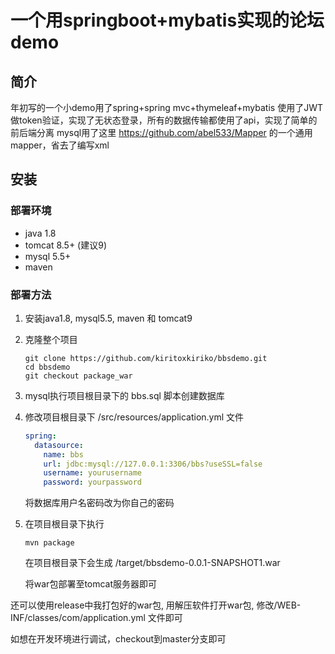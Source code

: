 



# 一个用springboot+mybatis实现的论坛demo

## 简介

年初写的一个小demo用了spring+spring mvc+thymeleaf+mybatis 
使用了JWT做token验证，实现了无状态登录，所有的数据传输都使用了api，实现了简单的前后端分离
mysql用了这里 https://github.com/abel533/Mapper 的一个通用mapper，省去了编写xml

## 安装

### 部署环境

- java 1.8
- tomcat 8.5+ (建议9)
- mysql 5.5+
- maven

### 部署方法

1. 安装java1.8, mysql5.5, maven 和 tomcat9

2. 克隆整个项目

   ```shell
   git clone https://github.com/kiritoxkiriko/bbsdemo.git
   cd bbsdemo
   git checkout package_war
   ```

3. mysql执行项目根目录下的 bbs.sql 脚本创建数据库

4. 修改项目根目录下 /src/resources/application.yml 文件

   ```yaml
   spring:
     datasource:
       name: bbs
       url: jdbc:mysql://127.0.0.1:3306/bbs?useSSL=false
       username: yourusername
       password: yourpassword
   
   ```

   将数据库用户名密码改为你自己的密码

5. 在项目根目录下执行 

   ```shell
   mvn package
   ```

   在项目根目录下会生成 /target/bbsdemo-0.0.1-SNAPSHOT1.war

   将war包部署至tomcat服务器即可

还可以使用release中我打包好的war包, 用解压软件打开war包, 修改/WEB-INF/classes/com/application.yml 文件即可

如想在开发环境进行调试，checkout到master分支即可
